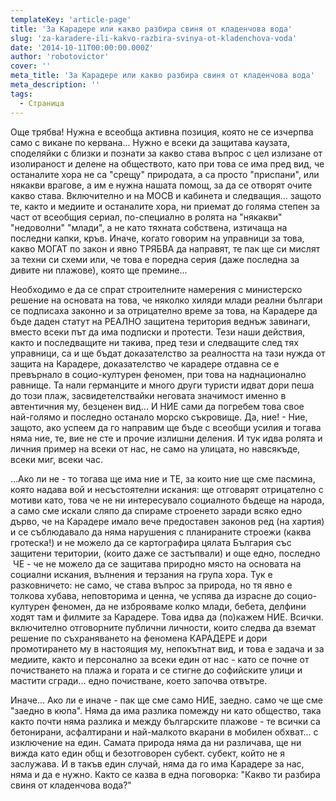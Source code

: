 ```yaml
---
templateKey: 'article-page'
title: 'За Карадере или какво разбира свиня от кладенчова вода'
slug: 'za-karadere-ili-kakvo-razbira-svinya-ot-kladenchova-voda'
date: '2014-10-11T00:00:00.000Z'
author: 'robotovictor'
cover: ''
meta_title: 'За Карадере или какво разбира свиня от кладенчова вода'
meta_description: ''
tags:
  - Страница
---
```


Още трябва! Нужна е всеобща активна позиция, която не се изчерпва само с викане по кервана... Нужно е всеки да защитава каузата, споделяйки с близки и познати за какво става въпрос с цел излизане от изолираност и делене на обществото, като при това се има пред вид, че останалите хора не са "срещу" природата, а са просто "приспани", или някакви врагове, а им е нужна нашата помощ, за да се отворят очите какво става. Включително и на МОСВ и кабинета и следващия... защото те, както и медиите и останалите хора, ни приемат до голяма степен за част от всеобщия сериал, по-специално в ролята на "някакви" "недоволни" "млади", а не като тяхната собствена, изтичаща на последни капки, кръв. Иначе, когато говорим на управници за това, какво МОГАТ по закон и явно ТРЯБВА да направят, те пак ще си мислят за техни си схеми или, че това е поредна серия (даже последна за дивите ни плажове), която ще премине...

Необходимо е да се спрат строителните намерения с министерско решение на основата на това, че няколко хиляди млади реални българи се подписаха законно и за отрицателно време за това, на Карадере да бъде даден статут на РЕАЛНО защитена територия веднъж завинаги, вместо всеки път да има подписки и протести. Тези наши действия, както и последващите ни такива, пред тези и следващите след тях управници, са и ще бъдат доказателство за реалността на тази нужда от защита на Карадере, доказателство че карадере отдавна се е превърнало в социо-културен феномен, при това на наднационално равнище. Та нали германците и много други туристи идват дори пеша до този плаж, засвидетелствайки неговата значимост именно в автентичния му, безценен вид... И НИЕ сами да погребем това свое най-голямо и последно останало морско съкровище. Да, ние! - Ние, защото, ако успеем да го направим ще бъде с всеобщи усилия и тогава няма ние, те, вие не сте и прочие излишни деления. И тук идва ролята и личния пример на всеки от нас, не само на улицата, но навсякъде, всеки миг, всеки час.

...Ако ли не - то тогава ще има ние и ТЕ, за които ние ще сме пасмина, която надава вой и несъстоятелни искания: ще отговарят отрицателно с мотиви като, това че не ни интересувало социалното бъдеще на народа, а само сме искали сляпо да спираме строенето заради всяко едно дърво, че на Карадере имало вече предоставен законов ред (на хартия) и се съблюдавало да няма нарушения с планираните строежи (каква гротеска!) и не можело да се картографира цялата България със защитени територии, (които даже се застъпвали) и още едно, последно  ЧЕ - че не можело да се защитава природно място на основата на социални искания, вълнения и терзания на група хора. Тук е разковничето: не само, че става въпрос за природа, но тя явно е толкова хубава, неповторима и ценна, че успява да израсне до социо-културен феномен, да не изброяваме колко млади, бебета, делфини ходят там и филмите за Карадере. Това идва да (по)кажем НИЕ. Всички. включително отговорните публични личности, които следва да вземат решение по съхраняването на феномена КАРАДЕРЕ и дори промотирането му в настоящия му, непокътнат вид, и това е задача и за медиите, както и персонално за всеки един от нас - като се почне от почистването на плажа и гората и се стигне до софийските улици и мастити сгради... едно почистване, което започва отвътре.

Иначе... Ако ли е иначе - пак ще сме само НИЕ, заедно. само че ще сме "заедно в кюпа". Няма да има разлика помежду ни като общество, така както почти няма разлика и между българските плажове - те всички са бетонирани, асфалтирани и най-малкото вкарани в мобилен обхват... с изключение на един. Самата природа няма да ни различава, ще ни вижда като един общ и безотговорен субект. субект, който не я заслужава. И в такъв един случай, няма да го има Карадере за нас, няма и да е нужно. Както се казва в една поговорка: "Какво ти разбира свиня от кладенчова вода?"
